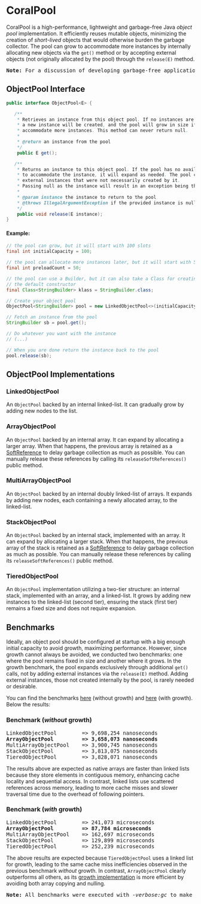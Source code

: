 # CoralPool

CoralPool is a high-performance, lightweight and garbage-free Java _object pool_ implementation. It efficiently reuses mutable objects, minimizing the creation of _short-lived_ objects that would otherwise burden the garbage collector. The pool can grow to accommodate more instances by internally allocating new objects via the `get()` method or by accepting external objects (not originally allocated by the pool) through the `release(E)` method.

<pre>
<b>Note:</b> For a discussion of developing garbage-free applications you should refer to <a href="https://youtu.be/bhzv6lJtuOs">this video</a>
</pre>

## ObjectPool Interface
```java
public interface ObjectPool<E> {

   /**
    * Retrieves an instance from this object pool. If no instances are currently available,
    * a new instance will be created, and the pool will grow in size if necessary to 
    * accommodate more instances. This method can never return null.
    * 
    * @return an instance from the pool
    */
    public E get();

   /**
    * Returns an instance to this object pool. If the pool has no available space 
    * to accommodate the instance, it will expand as needed. The pool can accept 
    * external instances that were not necessarily created by it. 
    * Passing null as the instance will result in an exception being thrown.
    * 
    * @param instance the instance to return to the pool
    * @throws IllegalArgumentException if the provided instance is null
    */
    public void release(E instance);
}
```

#### Example:
```java
// the pool can grow, but it will start with 100 slots
final int initialCapacity = 100;

// the pool can allocate more instances later, but it will start with 50 instances
final int preloadCount = 50;

// the pool can use a Builder, but it can also take a Class for creating instances through
// the default constructor
final Class<StringBuilder> klass = StringBuilder.class;

// Create your object pool
ObjectPool<StringBuilder> pool = new LinkedObjectPool<>(initialCapacity, preloadCount, klass);

// Fetch an instance from the pool
StringBuilder sb = pool.get();

// Do whatever you want with the instance
// (...)

// When you are done return the instance back to the pool
pool.release(sb);
```
## ObjectPool Implementations

### LinkedObjectPool

An `ObjectPool` backed by an internal linked-list. It can gradually grow by adding new nodes to the list.

### ArrayObjectPool

An `ObjectPool` backed by an internal array. It can expand by allocating a larger array. When that happens, the previous array is retained as a [SoftReference](https://docs.oracle.com/en/java/javase/23/docs/api/java.base/java/lang/ref/SoftReference.html) to delay garbage collection as much as possible.
You can manually release these references by calling its `releaseSoftReferences()` public method.

### MultiArrayObjectPool

An `ObjectPool` backed by an internal doubly linked-list of arrays. It expands by adding new nodes, each containing a newly allocated array, to the linked-list.

### StackObjectPool

An `ObjectPool` backed by an internal stack, implemented with an array. It can expand by allocating a larger stack. When that happens, the previous array of the stack is retained as a [SoftReference](https://docs.oracle.com/en/java/javase/23/docs/api/java.base/java/lang/ref/SoftReference.html) to delay garbage collection as much as possible.
You can manually release these references by calling its `releaseSoftReferences()` public method.

### TieredObjectPool

An `ObjectPool` implementation utilizing a two-tier structure: an internal stack, implemented with an array, and a linked-list.
It grows by adding new instances to the linked-list (second tier), ensuring the stack (first tier) remains a fixed size and does not require expansion.

## Benchmarks

Ideally, an object pool should be configured at startup with a big enough initial capacity to avoid growth, maximizing performance. However, since growth cannot always be avoided, we conducted two benchmarks: one where the pool remains fixed in size and another where it grows. In the growth benchmark, the pool expands exclusively through additional `get()` calls, not by adding external instances via the `release(E)` method. Adding external instances, those not created internally by the pool, is rarely needed or desirable.

You can find the benchmarks [here](https://github.com/coralblocks/CoralPool/blob/main/src/main/java/com/coralblocks/coralpool/bench/ObjectPoolNoGrowthBench.java) (without growth) and [here](https://github.com/coralblocks/CoralPool/blob/main/src/main/java/com/coralblocks/coralpool/bench/ObjectPoolGrowthBench.java) (with growth). Below the results:

### Benchmark (_without_ growth)

<pre>
LinkedObjectPool        => 9,698,254 nanoseconds
<b>ArrayObjectPool         => 3,658,073 nanoseconds</b>     
MultiArrayObjectPool    => 3,900,745 nanoseconds
StackObjectPool         => 3,813,075 nanoseconds
TieredObjectPool        => 3,828,071 nanoseconds                   
</pre>

The results above are expected as native arrays are faster than linked lists because they store elements in contiguous memory, enhancing cache locality and sequential access. In contrast, linked lists use scattered references across memory, leading to more cache misses and slower traversal time due to the overhead of following pointers.

### Benchmark (_with_ growth)

<pre>
LinkedObjectPool        => 241,073 microseconds
<b>ArrayObjectPool         => 87,784 microseconds</b>     
MultiArrayObjectPool    => 162,697 microseconds
StackObjectPool         => 129,899 microseconds
TieredObjectPool        => 252,239 microseconds                   
</pre>

The above results are expected because `TieredObjectPool` uses a linked list for growth, leading to the same cache miss inefficiencies observed in the previous benchmark _without_ growth. In contrast, `ArrayObjectPool` clearly outperforms all others, as its [growth implementation](https://github.com/coralblocks/CoralPool/blob/main/src/main/java/com/coralblocks/coralpool/ArrayObjectPool.java#L187) is more efficient by avoiding both array copying and nulling.

<pre>
<b>Note:</b> All benchmarks were executed with <i>-verbose:gc</i> to make sure no GC activity ever takes place
</pre>

